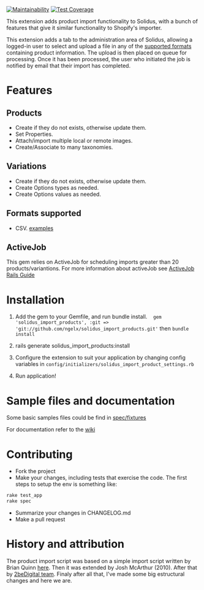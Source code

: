[![Maintainability](https://api.codeclimate.com/v1/badges/132ebaa254502b25d886/maintainability)](https://codeclimate.com/github/ngelx/solidus_import_products/maintainability) [![Test Coverage](https://api.codeclimate.com/v1/badges/132ebaa254502b25d886/test_coverage)](https://codeclimate.com/github/ngelx/solidus_import_products/test_coverage)

This extension adds product import functionality to Solidus, with a bunch of features that give it similar functionality to Shopify's importer.

This extension adds a tab to the administration area of Solidus, allowing a logged-in user to select and upload a file in any of the [supported formats](https://github.com/ngelx/solidus_import_products#Formats-supported) containing product information. The upload is then placed on queue for processing. Once it has been processed, the user who initiated the job is notified by email that their import has completed.


Features
==============

Products
-------------
* Create if they do not exists, otherwise update them.
* Set Properties.
* Attach/import multiple local or remote images.
* Create/Associate to many taxonomies.

Variations
------------
* Create if they do not exists, otherwise update them.
* Create Options types as needed.
* Create Options values as needed.

Formats supported
-----------
* CSV. [examples](spec/fixtures/)

ActiveJob
----------
This gem relies on ActiveJob for scheduling imports greater than 20 products/variantions. For more information about activeJob see [ActiveJob Rails Guide](http://guides.rubyonrails.org/active_job_basics.html)


Installation
==============
1. Add the gem to your Gemfile, and run bundle install.
    `gem 'solidus_import_products', :git => 'git://github.com/ngelx/solidus_import_products.git'` then `bundle install`

2. rails generate solidus_import_products:install

3. Configure the extension to suit your application by changing config variables in `config/initializers/solidus_import_product_settings.rb`

4. Run application!

Sample files and documentation
==============

Some basic samples files could be find in [spec/fixtures](spec/fixtures/)

For documentation refer to the [wiki](https://github.com/ngelx/solidus_import_products/wiki)

Contributing
=======

* Fork the project
* Make your changes, including tests that exercise the code. The first steps to setup the env is something like:

```ruby
rake test_app
rake spec
```

* Summarize your changes in CHANGELOG.md
* Make a pull request

History and attribution
==============
The product import script was based on a simple import script written by Brian Quinn [here](https://gist.github.com/31710). Then it was extended by Josh McArthur (2010). After that by [2beDigital team](https://github.com/2beDigital/solidus_import_products). 
Finaly after all that, I've made some big estructural changes and here we are.
